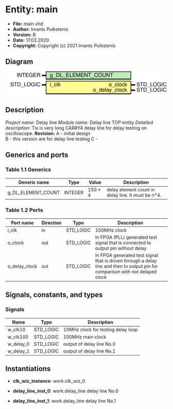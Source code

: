 # Entity: main
- **File:** main.vhd
- **Author:** Imants Pulkstenis
- **Version:** B
- **Date:** 17.03.2020
- **Copyright:** Copyright (c) 2021 Imants Pulkstenis
## Diagram
![Diagram](main.svg "Diagram")
## Description
*Project name:* Delay line 
 *Module name:* Delay line TOP entity
*Detailed description*:
 Tis is very long CARRY4 delay line for delay testing on oscilloscope.
 **Revision:**
 A - initial design  
 B - this version are for delay line testing
 C - 
## Generics and ports
### Table 1.1 Generics
| Generic name       | Type    | Value   | Description                                         |
| ------------------ | ------- | ------- | --------------------------------------------------- |
| g_DL_ELEMENT_COUNT | INTEGER | 150 * 4 |  delay element count in delay line. It must be n*4. |
### Table 1.2 Ports
| Port name     | Direction | Type      | Description                                                                                                                   |
| ------------- | --------- | --------- | ----------------------------------------------------------------------------------------------------------------------------- |
| i_clk         | in        | STD_LOGIC |  100MHz clock                                                                                                                 |
| o_clock       | out       | STD_LOGIC |  In FPGA (PLL) generated test signal that is connected to output pin without delay                                            |
| o_delay_clock | out       | STD_LOGIC |  In FPGA generated test signal that is driven through a delay line and then to output pin for comparison with not delayed clock |
## Signals, constants, and types
### Signals
| Name      | Type      | Description                         |
| --------- | --------- | ----------------------------------- |
| w_clk10   | STD_LOGIC |  10MHz clock for testing delay loop |
| w_clk100  | STD_LOGIC |  100MHz main clock                  |
| w_delay_0 | STD_LOGIC |  output of delay line No.0          |
| w_delay_1 | STD_LOGIC |  output of delay line No.1          |
## Instantiations
- **clk_wiz_instance**: work.clk_wiz_0

- **delay_line_inst_0**: work.delay_line
 delay line No.0
 

- **delay_line_inst_1**: work.delay_line
 delay line No.1
 

